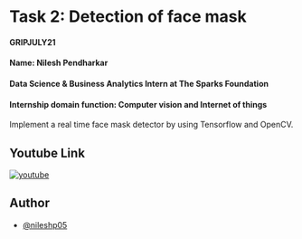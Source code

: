 # Task 2: Detection of face mask

#### GRIPJULY21
#### Name: Nilesh Pendharkar
#### Data Science & Business Analytics Intern at The Sparks Foundation
#### Internship domain function: Computer vision and Internet of things
Implement a real time face mask detector by using Tensorflow and OpenCV.

## Youtube Link
[![youtube](https://img.shields.io/badge/YouTube-Link-red)](https://youtu.be/HXpbilB7UOg)

## Author

- [@nileshp05](https://github.com/nileshp05/The_sparks_foundation_projects_repository/tree/main/task5%23Detection%20of%20face%20mask)
